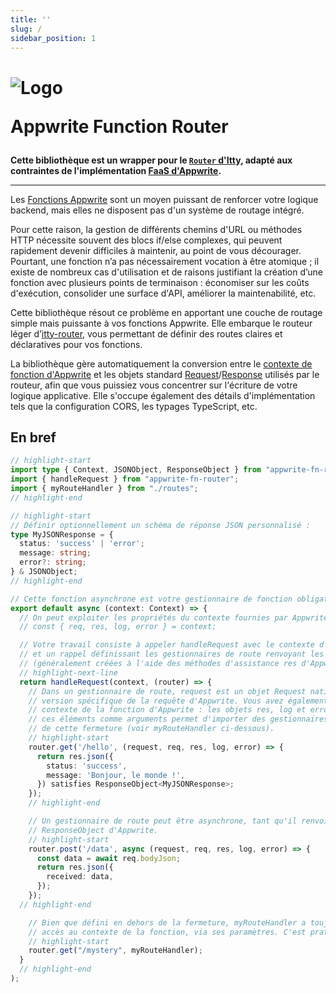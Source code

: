 ```yaml
---
title: ''
slug: /
sidebar_position: 1
---
```


<h1 style={{display: 'flex', alignItems: 'center', gap: '0.5em'}}>
  <img src="/fr/img/afr-logo-maze.png" alt="Logo" style={{height: '2.2em', marginRight: '0.2em', verticalAlign: 'middle'}} />
  <p style={{margin: 0}}>Appwrite Function Router</p>
</h1>

**Cette bibliothèque est un wrapper pour le [`Router` d'Itty](https://itty.dev/itty-router/concepts), adapté aux contraintes de l'implémentation [FaaS d'Appwrite](https://appwrite.io/docs/products/functions/develop).**

---

Les [Fonctions Appwrite](https://appwrite.io/products/functions) sont un moyen puissant de renforcer votre logique backend, mais elles ne disposent pas d'un système de routage intégré.

Pour cette raison, la gestion de différents chemins d'URL ou méthodes HTTP nécessite souvent des blocs if/else complexes, qui peuvent rapidement devenir difficiles à maintenir, au point de vous décourager. Pourtant, une fonction n’a pas nécessairement vocation à être atomique ; il existe de nombreux cas d'utilisation et de raisons justifiant la création d’une fonction avec plusieurs points de terminaison : économiser sur les coûts d'exécution, consolider une surface d'API, améliorer la maintenabilité, etc.

Cette bibliothèque résout ce problème en apportant une couche de routage simple mais puissante à vos fonctions Appwrite. Elle embarque le routeur léger d’[itty-router](https://itty.dev/itty-router/), vous permettant de définir des routes claires et déclaratives pour vos fonctions.

La bibliothèque gère automatiquement la conversion entre le [contexte de fonction d'Appwrite](https://appwrite.io/docs/products/functions/develop#context-object) et les objets standard [Request](https://developer.mozilla.org/en-US/docs/Web/API/Request/Request)/[Response](https://developer.mozilla.org/en-US/docs/Web/API/Response) utilisés par le routeur, afin que vous puissiez vous concentrer sur l'écriture de votre logique applicative. Elle s'occupe également des détails d'implémentation tels que la configuration CORS, les typages TypeScript, etc.

## En bref

```ts
// highlight-start
import type { Context, JSONObject, ResponseObject } from "appwrite-fn-router"
import { handleRequest } from "appwrite-fn-router";
import { myRouteHandler } from "./routes";
// highlight-end

// highlight-start
// Définir optionnellement un schéma de réponse JSON personnalisé :
type MyJSONResponse = {
  status: 'success' | 'error';
  message: string;
  error?: string;
} & JSONObject;
// highlight-end

// Cette fonction asynchrone est votre gestionnaire de fonction obligatoire standard d'Appwrite :
export default async (context: Context) => {
  // On peut exploiter les propriétés du contexte fournies par Appwrite si nécessaire :
  // const { req, res, log, error } = context;

  // Votre travail consiste à appeler handleRequest avec le contexte d'Appwrite,
  // et un rappel définissant les gestionnaires de route renvoyant les valeurs ResponseObject d'Appwrite
  // (généralement créées à l'aide des méthodes d'assistance res d'Appwrite).
  // highlight-next-line
  return handleRequest(context, (router) => {
    // Dans un gestionnaire de route, request est un objet Request natif, tandis que req est la
    // version spécifique de la requête d'Appwrite. Vous avez également accès au reste du
    // contexte de la fonction d'Appwrite : les objets res, log et error. Avoir tous
    // ces éléments comme arguments permet d'importer des gestionnaires de route définis en dehors
    // de cette fermeture (voir myRouteHandler ci-dessous).
    // highlight-start
    router.get('/hello', (request, req, res, log, error) => {
      return res.json({
        status: 'success',
        message: 'Bonjour, le monde !',
      }) satisfies ResponseObject<MyJSONResponse>;
    });
    // highlight-end

    // Un gestionnaire de route peut être asynchrone, tant qu'il renvoie finalement un
    // ResponseObject d'Appwrite.
    // highlight-start
    router.post('/data', async (request, req, res, log, error) => {
      const data = await req.bodyJson;
      return res.json({
        received: data,
      });
    });
  // highlight-end

    // Bien que défini en dehors de la fermeture, myRouteHandler a toujours
    // accès au contexte de la fonction, via ses paramètres. C'est pratique !
    // highlight-start
    router.get("/mystery", myRouteHandler);
  }
  // highlight-end
);
```
